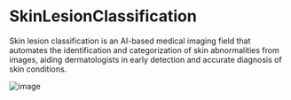# SkinLesionClassification
 Skin lesion classification is an AI-based medical imaging field that automates the identification and categorization of skin abnormalities from images, aiding dermatologists in early detection and accurate diagnosis of skin conditions.

![image](https://github.com/Jayashree2003/SkinLesionClassification/assets/86886884/3b723c2d-c9fd-4706-9325-80923478b318)
